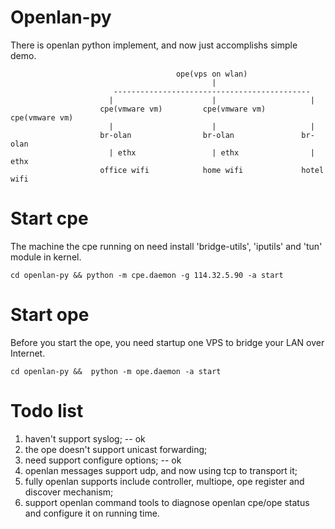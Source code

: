 # Openlan-py
There is openlan python implement, and now just accomplishs simple demo. 

                                         ope(vps on wlan)
                                                 |
                           --------------------------------------------
                          |                      |                     |
                        cpe(vmware vm)         cpe(vmware vm)        cpe(vmware vm)
                          |                      |                     |
                        br-olan                br-olan               br-olan
                          | ethx                 | ethx                | ethx
                        office wifi            home wifi             hotel wifi

# Start cpe
The machine the cpe running on need install 'bridge-utils', 'iputils' and 'tun' module in kernel. 

    cd openlan-py && python -m cpe.daemon -g 114.32.5.90 -a start

# Start ope
Before you start the ope, you need startup one VPS to bridge your LAN over Internet.

    cd openlan-py &&  python -m ope.daemon -a start

# Todo list
1. haven't support syslog; -- ok
2. the ope doesn't support unicast forwarding;
3. need support configure options; -- ok 
4. openlan messages support udp, and now using tcp to transport it;
5. fully openlan supports include controller, multiope, ope register and discover mechanism;
6. support openlan command tools to diagnose openlan cpe/ope status and configure it on running time.



